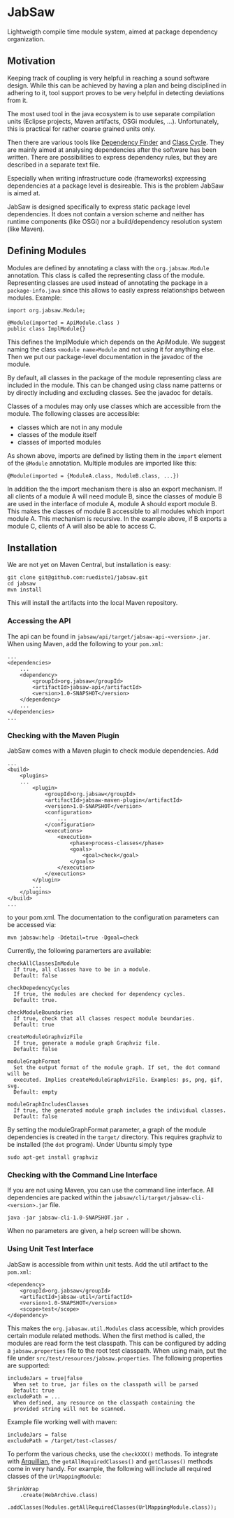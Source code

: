 JabSaw
======

Lightweigth compile time module system, aimed at package dependency organization. 

Motivation
----------
Keeping track of coupling is very helpful in reaching a sound software design. While
this can be achieved by having a plan and being disciplined in adhering to it, tool
support proves to be very helpful in detecting deviations from it.

The most used tool in the java ecosystem is to use separate compilation units 
(Eclipse projects, Maven artifacts, OSGi modules, ...). Unfortunately, this is practical for rather coarse
grained units only.

Then there are various tools like [Dependency Finder](http://depfind.sourceforge.net/) and
[Class Cycle](http://classycle.sourceforge.net/index.html). They are mainly aimed at analysing
dependencies after the software has been written. There are possibilities to express dependency
rules, but they are described in a separate text file.

Especially when writing infrastructure code (frameworks) expressing dependencies at a package level is desireable.
This is the problem JabSaw is aimed at.

JabSaw is designed specifically to express static package level dependencies. It does not contain a version scheme
and neither has runtime components (like OSGi) nor a build/dependency resolution system (like Maven).

Defining Modules
----------------
Modules are defined by annotating a class with the `org.jabsaw.Module` annotation. This class is called the representing
class of the module. Representing classes are used instead of annotating the package in a `package-info.java` since this allows
to easily express relationships between modules. Example:

	import org.jabsaw.Module;
  
	@Module(imported = ApiModule.class )
	public class ImplModule{}
  
This defines the ImplModule which depends on the ApiModule. We suggest naming the class `<module name>Module` and not using it
for anything else. Then we put our package-level documentation in the javadoc of the module.

By default, all classes in the package of the module representing class are included in the module. This can be changed using
class name patterns or by directly including and excluding classes. See the javadoc for details.  

Classes of a modules may only use classes which are accessible from the module. The following classes are accessible:
* classes which are not in any module
* classes of the module itself
* classes of imported modules

As shown above, imports are defined by listing them in the `import` element of the `@Module` annotation. Multiple
modules are imported like this:

	@Module(imported = {ModuleA.class, ModuleB.class, ...}) 

In addition the the import mechanism there is also an export mechanism. If all clients of a module A will need module B, since 
the classes of module B are used in the interface of module A, module A should export module B. This makes the classes of module B
accessible to all modules which import module A. This mechanism is recursive. In the example above, if B exports a module C, clients of
A will also be able to access C.


Installation
------------
We are not yet on Maven Central, but installation is easy:
	
	git clone git@github.com:ruediste1/jabsaw.git
	cd jabsaw
	mvn install
	
This will install the artifacts into the local Maven repository.

### Accessing the API
The api can be found in `jabsaw/api/target/jabsaw-api-<version>.jar`. When using Maven, add the following to your `pom.xml`:

	...
	<dependencies>
		...
		<dependency>
			<groupId>org.jabsaw</groupId>
			<artifactId>jabsaw-api</artifactId>
			<version>1.0-SNAPSHOT</version>
		</dependency>
		...
	</dependencies>
	...
	
### Checking with the Maven Plugin
JabSaw comes with a Maven plugin to check module dependencies. Add

	...
	<build>
		<plugins>
		...
			<plugin>
				<groupId>org.jabsaw</groupId>
				<artifactId>jabsaw-maven-plugin</artifactId>
				<version>1.0-SNAPSHOT</version>
				<configuration>
					...
				</configuration>
				<executions>
					<execution>
						<phase>process-classes</phase>
						<goals>
							<goal>check</goal>
						</goals>
					</execution>
				</executions>
			</plugin>
			...
		</plugins>
	</build>
	...

to your pom.xml. The documentation to the configuration parameters can be accessed via:

	mvn jabsaw:help -Ddetail=true -Dgoal=check
 
Currently, the following paramerters are available:

	checkAllClassesInModule
	  If true, all classes have to be in a module. 
	  Default: false
	
	checkDepedencyCycles
	  If true, the modules are checked for dependency cycles. 
	  Default: true.
	
	checkModuleBoundaries
	  If true, check that all classes respect module boundaries. 
	  Default: true
	
	createModuleGraphvizFile
	  If true, generate a module graph Graphviz file. 
	  Default: false
	
	moduleGraphFormat
	  Set the output format of the module graph. If set, the dot command will be
	  executed. Implies createModuleGraphvizFile. Examples: ps, png, gif, svg.
	  Default: empty
	
	moduleGraphIncludesClasses
	  If true, the generated module graph includes the individual classes.
	  Default: false

By setting the moduleGraphFormat parameter, a graph of the module dependencies is created in the `target/` directory. 
This requires graphviz to be installed (the `dot` program). Under Ubuntu simply type

	sudo apt-get install graphviz


### Checking with the Command Line Interface
If you are not using Maven, you can use the command line interface. All dependencies are packed within the `jabsaw/cli/target/jabsaw-cli-<version>.jar` file.

	java -jar jabsaw-cli-1.0-SNAPSHOT.jar .

When no parameters are given, a help screen will be shown.

### Using Unit Test Interface
JabSaw is accessible from within unit tests. Add the util artifact to the `pom.xml`:

	<dependency>
		<groupId>org.jabsaw</groupId>
		<artifactId>jabsaw-util</artifactId>
		<version>1.0-SNAPSHOT</version>
		<scope>test</scope>
	</dependency>
	
This makes the `org.jabasaw.util.Modules` class accessible, which provides certain
module related methods. When the first method is called, the modules are read form the
test classpath. This can be configured by adding a `jabsaw.properties` file to the 
root test classpath. When using main, put the file under `src/test/resources/jabsaw.properties`.
The following properties are supported:

	includeJars = true|false
	  When set to true, jar files on the classpath will be parsed
	  Default: true
	excludePath = ...
	  When defined, any resource on the classpath containing the 
	  provided string will not be scanned.
	  
Example file working well with maven:

	includeJars = false
	excludePath = /target/test-classes/
	
To perform the various checks, use the `checkXXX()` methods. To integrate with [Arquillian](http://arquillian.org/),
the `getAllRequiredClasses()` and `getClasses()` methods come in very handy. For example, the following will include all
required classes of the `UrlMappingModule`:

	ShrinkWrap
		.create(WebArchive.class)
		.addClasses(Modules.getAllRequiredClasses(UrlMappingModule.class));
